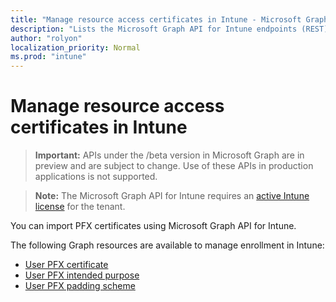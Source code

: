 ```yaml
---
title: "Manage resource access certificates in Intune - Microsoft Graph API"
description: "Lists the Microsoft Graph API for Intune endpoints (REST) that manage resource access certificates for a tenant organization."
author: "rolyon"
localization_priority: Normal
ms.prod: "intune"
---
```


# Manage resource access certificates in Intune

> **Important:** APIs under the /beta version in Microsoft Graph are in preview and are subject to change. Use of these APIs in production applications is not supported.

> **Note:** The Microsoft Graph API for Intune requires an [active Intune license](https://go.microsoft.com/fwlink/?linkid=839381) for the tenant.

You can import PFX certificates using Microsoft Graph API for Intune.

The following Graph resources are available to manage enrollment in Intune:

- [User PFX certificate](intune-raimportcerts-userpfxcertificate.md)
- [User PFX intended purpose](intune-raimportcerts-userpfxintendedpurpose.md)
- [User PFX padding scheme](intune-raimportcerts-userpfxpaddingscheme.md)
